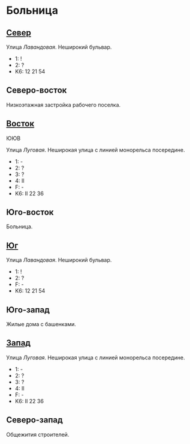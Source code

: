 # Больница

## [Север](./595050.md)

Улица *Лавандовая*.
Неширокий бульвар.

* 1:    !
* 2:    ?
* K6:   12  21  54

## Северо-восток

Низкоэтажная застройка рабочего поселка.

## [Восток](./600062.md)

ЮЮВ

Улица *Луговая*.
Неширокая улица с линией монорельса посередине.

* 1:    -
* 2:    ?
* 3:    ?
* 4:    II
* F:    -
* K6:   II
        22  36

## Юго-восток

Больница.

## [Юг](./595070.md)

Улица *Лавандовая*.
Неширокий бульвар.

* 1:    !
* 2:    ?
* F:    -
* K6:   12  21  54

## Юго-запад

Жилые дома с башенками.

## [Запад](./590062.md)

Улица *Луговая*.
Неширокая улица с линией монорельса посередине.

* 1:    -
* 2:    ?
* 3:    ?
* 4:    II
* F:    -
* K6:   II
        22  36

## Северо-запад

Общежития строителей.
